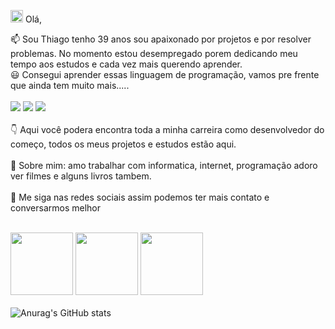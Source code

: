 <img src = "https://user-images.githubusercontent.com/128423184/227727172-41d13f09-1ee7-4455-a278-98e4c59914d4.png" width = 20px>  Olá, 

 :mailbox: Sou Thiago tenho 39 anos sou apaixonado por projetos e por resolver problemas. No momento estou desempregado porem dedicando meu tempo aos estudos e cada vez mais querendo aprender. 
 <br>
 :smiley: Consegui aprender essas linguagem de programação, vamos pre frente que ainda tem muito mais.....
 <br>
<br>
<img src="https://img.shields.io/badge/HTML5-E34F26?style=for-the-badge&logo=html5&logoColor=white">          <img src="https://img.shields.io/badge/CSS3-1572B6?style=for-the-badge&logo=css3&logoColor=white">          <img src="https://img.shields.io/badge/JavaScript-323330?style=for-the-badge&logo=javascript&logoColor=F7DF1E">
<br>
<br>
:point_down: Aqui você podera encontra toda a minha carreira como desenvolvedor do começo, todos os meus projetos e estudos estão aqui.
<br>
<br>
 :man: Sobre mim: amo trabalhar com informatica, internet, programação adoro ver filmes e alguns livros tambem.
 <br>
<br>
:station: Me siga nas redes sociais assim podemos ter mais contato e conversarmos melhor
<br>
<br>

<a href="https://www.instagram.com/thiago_vituka/"><img src="https://img.shields.io/badge/Instagram-E4405F?style=for-the-badge&logo=instagram&logoColor=white" width="100px"></a>               <a href="https://www.facebook.com/thiagovituka/"><img src="https://img.shields.io/badge/Facebook-1877F2?style=for-the-badge&logo=facebook&logoColor=white" width="100px"></a>               <a href="https://www.linkedin.com/thiago-viturino"><img src="https://img.shields.io/badge/LinkedIn-0077B5?style=for-the-badge&logo=linkedin&logoColor=white" width="100px"></a>
<br>
<br>
![Anurag's GitHub stats](https://github-readme-stats.vercel.app/api?username=ThiagoVituka&show_icons=true&theme=radical)
